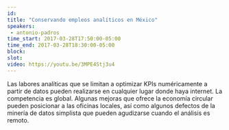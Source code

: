 ```yaml
---
id: 
title: "Conservando empleos analíticos en México"
speakers:
 - antonio-padros
time_start: 2017-03-28T17:50:00-05:00
time_end: 2017-03-28T18:30:00-05:00
block: 
slot: 
video: https://youtu.be/3MPE4Stj3u4
---
```


Las labores analíticas que se limitan a optimizar KPIs numéricamente a partir de datos pueden realizarse en cualquier lugar donde haya internet. La competencia es global. Algunas mejoras que ofrece la economía circular pueden posicionar a las oficinas locales, así como algunos defectos de la minería de datos simplista que pueden agudizarse cuando el análisis es remoto.